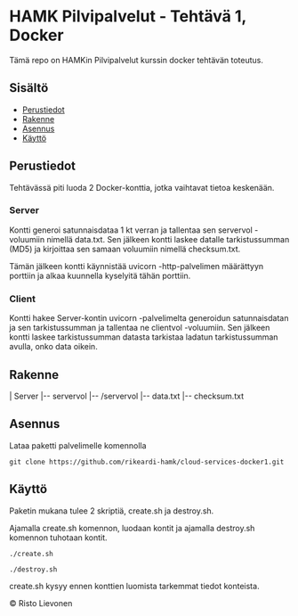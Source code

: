 # HAMK Pilvipalvelut - Tehtävä 1, Docker

Tämä repo on HAMKin Pilvipalvelut kurssin docker tehtävän toteutus.

## Sisältö

- [Perustiedot](#perustiedot)
- [Rakenne](#rakenne)
- [Asennus](#asennus)
- [Käyttö](#käyttö)

## Perustiedot

Tehtävässä piti luoda 2 Docker-konttia, jotka vaihtavat tietoa keskenään.

### Server
Kontti generoi satunnaisdataa 1 kt verran ja tallentaa sen servervol -voluumiin nimellä data.txt. Sen jälkeen kontti laskee datalle tarkistussumman (MD5) ja kirjoittaa sen samaan voluumiin nimellä checksum.txt.

Tämän jälkeen kontti käynnistää uvicorn -http-palvelimen määrättyyn porttiin ja alkaa kuunnella kyselyitä tähän porttiin.

### Client
Kontti hakee Server-kontin uvicorn -palvelimelta generoidun satunnaisdatan ja sen tarkistussumman ja tallentaa ne clientvol -voluumiin. Sen jälkeen kontti laskee tarkistussumman datasta tarkistaa ladatun tarkistussumman avulla, onko data oikein.

## Rakenne

| Server
|-- servervol
  |-- /servervol
    |-- data.txt
    |-- checksum.txt

## Asennus

Lataa paketti palvelimelle komennolla
```
git clone https://github.com/rikeardi-hamk/cloud-services-docker1.git
```

## Käyttö

Paketin mukana tulee 2 skriptiä, create.sh ja destroy.sh.

Ajamalla create.sh komennon, luodaan kontit ja ajamalla destroy.sh komennon tuhotaan kontit.
```
./create.sh
```
```
./destroy.sh
```
create.sh kysyy ennen konttien luomista tarkemmat tiedot konteista.


&copy; Risto Lievonen